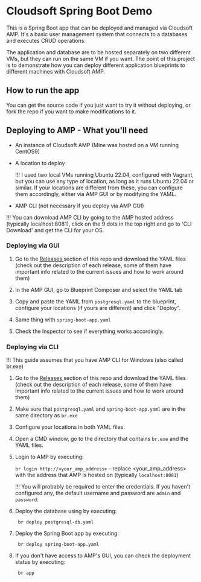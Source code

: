 # Cloudsoft Spring Boot Demo
This is a Spring Boot app that can be deployed and managed via Cloudsoft AMP. It's a basic user management system that connects to a databases and executes CRUD operations. 

The application and database are to be hosted separately on two different VMs, but they can run on the same VM if you want. The point of this project is to demonstrate how you can deploy different application blueprints to different machines with Cloudsoft AMP.

## How to run the app
You can get the source code if you just want to try it without deploying, or fork the repo if you want to make modifications to it.

## Deploying to AMP - What you'll need
- An instance of Cloudsoft AMP (Mine was hosted on a VM running CentOS9)
- A location to deploy

    !!! I used two local VMs running Ubuntu 22.04, configured with Vagrant, but you can use any type of location, as long as it runs Ubuntu 22.04 or similar. If your locations are different from these, you can configure them accordingly, either via AMP GUI or by modifying the YAML.

- AMP CLI \(not necessary if you deploy via AMP GUI\)

!!! You can download AMP CLI by going to the AMP hosted address \(typically localhost:8081\), click on the 9 dots in the top right and go to 'CLI Download' and get the CLI for your OS.

### Deploying via GUI

1. Go to the <a href="https://github.com/GeorgeErimia/cloudsoft-spring-boot-demo/releases/"> Releases </a> section of this repo and download the YAML files (check out the description of each release, some of them have important info related to the current issues and how to work around them)


2. In the AMP GUI, go to Blueprint Composer and select the YAML tab

3. Copy and paste the YAML from <code>postgresql.yaml</code> to the blueprint, configure your locations (if yours are different) and click "Deploy".

4. Same thing with <code>spring-boot-app.yaml</code>

5. Check the Inspector to see if everything works accordingly. 

### Deploying via CLI 

!!! This guide assumes that you have AMP CLI for Windows \(also called br.exe\)

1. Go to the <a href="https://github.com/GeorgeErimia/cloudsoft-spring-boot-demo/releases/"> Releases </a> section of this repo and download the YAML files (check out the description of each release, some of them have important info related to the current issues and how to work around them)

2. Make sure that <code>postgresql.yaml</code> and <code>spring-boot-app.yaml</code> are in the same directory as <code>br.exe</code>

3. Configure your locations in both YAML files.

4. Open a CMD window, go to the directory that contains <code>br.exe</code> and the YAML files.

5. Login to AMP by executing:

    <code>br login http://\<your_amp_address\></code> - replace \<your_amp_address\> with the address that AMP is hosted on \(typically <code>localhost:8081</code>)

    !!! You will probably be required to enter the credentials. If you haven't configured any, the default username and password are <code>admin</code> and <code>password</code>.

6. Deploy the database using by executing:

    <code> br deploy postgresql-db.yaml </code>

7. Deploy the Spring Boot app by executing:

    <code> br deploy spring-boot-app.yaml </code>

8. If you don't have access to AMP's GUI, you can check the deployment status by executing:

    <code> br app </code>






